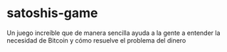 # satoshis-game
Un juego increíble que de manera sencilla ayuda a la gente a entender la necesidad de Bitcoin y cómo resuelve el problema del dinero
